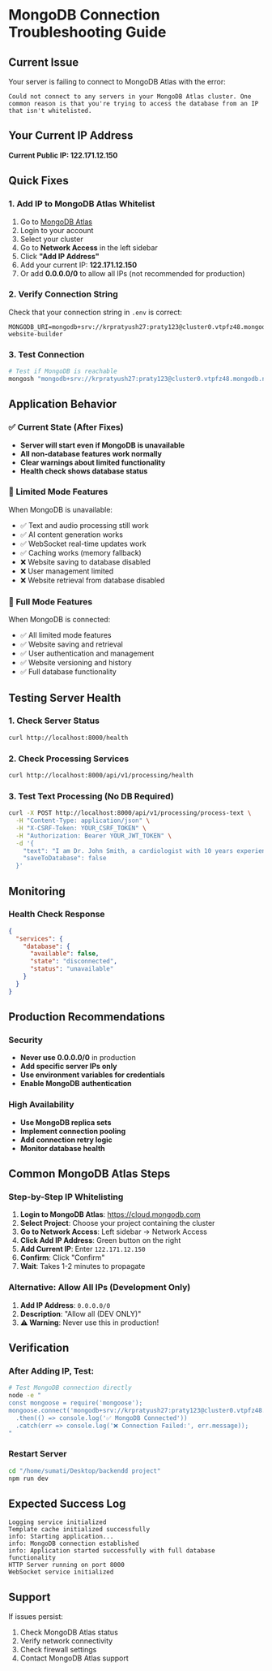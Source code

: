 # MongoDB Connection Troubleshooting Guide

## Current Issue
Your server is failing to connect to MongoDB Atlas with the error:
```
Could not connect to any servers in your MongoDB Atlas cluster. One common reason is that you're trying to access the database from an IP that isn't whitelisted.
```

## Your Current IP Address
**Current Public IP: 122.171.12.150**

## Quick Fixes

### 1. Add IP to MongoDB Atlas Whitelist
1. Go to [MongoDB Atlas](https://cloud.mongodb.com)
2. Login to your account
3. Select your cluster
4. Go to **Network Access** in the left sidebar
5. Click **"Add IP Address"**
6. Add your current IP: **122.171.12.150**
7. Or add **0.0.0.0/0** to allow all IPs (not recommended for production)

### 2. Verify Connection String
Check that your connection string in `.env` is correct:
```
MONGODB_URI=mongodb+srv://krpratyush27:praty123@cluster0.vtpfz48.mongodb.net/doctors-website-builder
```

### 3. Test Connection
```bash
# Test if MongoDB is reachable
mongosh "mongodb+srv://krpratyush27:praty123@cluster0.vtpfz48.mongodb.net/doctors-website-builder"
```

## Application Behavior

### ✅ Current State (After Fixes)
- **Server will start even if MongoDB is unavailable**
- **All non-database features work normally**
- **Clear warnings about limited functionality**
- **Health check shows database status**

### 🔧 Limited Mode Features
When MongoDB is unavailable:
- ✅ Text and audio processing still work
- ✅ AI content generation works
- ✅ WebSocket real-time updates work
- ✅ Caching works (memory fallback)
- ❌ Website saving to database disabled
- ❌ User management limited
- ❌ Website retrieval from database disabled

### 🚀 Full Mode Features
When MongoDB is connected:
- ✅ All limited mode features
- ✅ Website saving and retrieval
- ✅ User authentication and management
- ✅ Website versioning and history
- ✅ Full database functionality

## Testing Server Health

### 1. Check Server Status
```bash
curl http://localhost:8000/health
```

### 2. Check Processing Services
```bash
curl http://localhost:8000/api/v1/processing/health
```

### 3. Test Text Processing (No DB Required)
```bash
curl -X POST http://localhost:8000/api/v1/processing/process-text \
  -H "Content-Type: application/json" \
  -H "X-CSRF-Token: YOUR_CSRF_TOKEN" \
  -H "Authorization: Bearer YOUR_JWT_TOKEN" \
  -d '{
    "text": "I am Dr. John Smith, a cardiologist with 10 years experience.",
    "saveToDatabase": false
  }'
```

## Monitoring

### Health Check Response
```json
{
  "services": {
    "database": {
      "available": false,
      "state": "disconnected",
      "status": "unavailable"
    }
  }
}
```

## Production Recommendations

### Security
- **Never use 0.0.0.0/0** in production
- **Add specific server IPs only**
- **Use environment variables for credentials**
- **Enable MongoDB authentication**

### High Availability
- **Use MongoDB replica sets**
- **Implement connection pooling**
- **Add connection retry logic**
- **Monitor database health**

## Common MongoDB Atlas Steps

### Step-by-Step IP Whitelisting
1. **Login to MongoDB Atlas**: https://cloud.mongodb.com
2. **Select Project**: Choose your project containing the cluster
3. **Go to Network Access**: Left sidebar → Network Access
4. **Click Add IP Address**: Green button on the right
5. **Add Current IP**: Enter `122.171.12.150`
6. **Confirm**: Click "Confirm"
7. **Wait**: Takes 1-2 minutes to propagate

### Alternative: Allow All IPs (Development Only)
1. **Add IP Address**: `0.0.0.0/0`
2. **Description**: "Allow all (DEV ONLY)"
3. **⚠️ Warning**: Never use this in production!

## Verification

### After Adding IP, Test:
```bash
# Test MongoDB connection directly
node -e "
const mongoose = require('mongoose');
mongoose.connect('mongodb+srv://krpratyush27:praty123@cluster0.vtpfz48.mongodb.net/doctors-website-builder')
  .then(() => console.log('✅ MongoDB Connected'))
  .catch(err => console.log('❌ Connection Failed:', err.message));
"
```

### Restart Server
```bash
cd "/home/sumati/Desktop/backendd project"
npm run dev
```

## Expected Success Log
```
Logging service initialized
Template cache initialized successfully
info: Starting application...
info: MongoDB connection established
info: Application started successfully with full database functionality
HTTP Server running on port 8000
WebSocket service initialized
```

## Support
If issues persist:
1. Check MongoDB Atlas status
2. Verify network connectivity
3. Check firewall settings
4. Contact MongoDB Atlas support